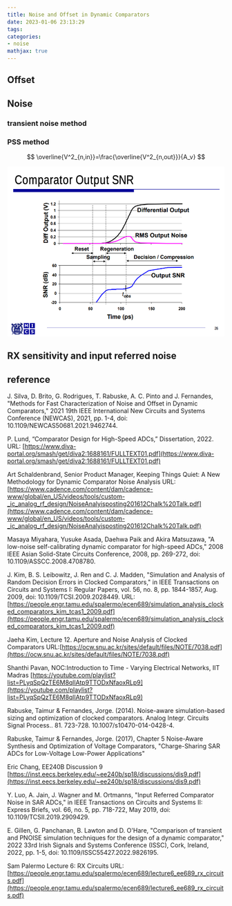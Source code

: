 ```yaml
---
title: Noise and Offset in Dynamic Comparators
date: 2023-01-06 23:13:29
tags:
categories:
- noise
mathjax: true
---
```


## Offset



## Noise

### transient noise method



### PSS method

$$
\overline{V^2_{n,in}}=\frac{\overline{V^2_{n,out}}}{A_v}
$$

![image-20230106232724903](ClockedComparators/image-20230106232724903.png)



## RX sensitivity and input referred noise



## reference

J. Silva, D. Brito, G. Rodrigues, T. Rabuske, A. C. Pinto and J. Fernandes, "Methods for Fast Characterization of Noise and Offset in Dynamic Comparators," 2021 19th IEEE International New Circuits and Systems Conference (NEWCAS), 2021, pp. 1-4, doi: 10.1109/NEWCAS50681.2021.9462744.

P. Lund, “Comparator Design for High-Speed ADCs,” Dissertation, 2022. URL: [https://www.diva-portal.org/smash/get/diva2:1688161/FULLTEXT01.pdf](https://www.diva-portal.org/smash/get/diva2:1688161/FULLTEXT01.pdf)

Art Schaldenbrand, Senior Product Manager, Keeping Things Quiet: A New Methodology for Dynamic Comparator Noise Analysis URL:[https://www.cadence.com/content/dam/cadence-www/global/en_US/videos/tools/custom-_ic_analog_rf_design/NoiseAnalyisposting201612Chalk%20Talk.pdf](https://www.cadence.com/content/dam/cadence-www/global/en_US/videos/tools/custom-_ic_analog_rf_design/NoiseAnalyisposting201612Chalk%20Talk.pdf)

Masaya Miyahara, Yusuke Asada, Daehwa Paik and Akira Matsuzawa, "A low-noise self-calibrating dynamic comparator for high-speed ADCs," 2008 IEEE Asian Solid-State Circuits Conference, 2008, pp. 269-272, doi: 10.1109/ASSCC.2008.4708780.

J. Kim, B. S. Leibowitz, J. Ren and C. J. Madden, "Simulation and Analysis of Random Decision Errors in Clocked Comparators," in IEEE Transactions on Circuits and Systems I: Regular Papers, vol. 56, no. 8, pp. 1844-1857, Aug. 2009, doi: 10.1109/TCSI.2009.2028449. URL:[https://people.engr.tamu.edu/spalermo/ecen689/simulation_analysis_clocked_comparators_kim_tcas1_2009.pdf](https://people.engr.tamu.edu/spalermo/ecen689/simulation_analysis_clocked_comparators_kim_tcas1_2009.pdf)

Jaeha Kim, Lecture 12. Aperture and Noise Analysis of Clocked Comparators URL:[https://ocw.snu.ac.kr/sites/default/files/NOTE/7038.pdf](https://ocw.snu.ac.kr/sites/default/files/NOTE/7038.pdf)

Shanthi Pavan, NOC:Introduction to Time - Varying Electrical Networks, IIT Madras [https://youtube.com/playlist?list=PLyqSpQzTE6M8qllAtp9TTODxNfaoxRLp9](https://youtube.com/playlist?list=PLyqSpQzTE6M8qllAtp9TTODxNfaoxRLp9)

Rabuske, Taimur & Fernandes, Jorge. (2014). Noise-aware simulation-based sizing and optimization of clocked comparators. Analog Integr. Circuits Signal Process.. 81. 723-728. 10.1007/s10470-014-0428-4.

Rabuske, Taimur & Fernandes, Jorge. (2017), Chapter 5 Noise-Aware Synthesis and Optimization of Voltage Comparators, "Charge-Sharing SAR ADCs for Low-Voltage Low-Power Applications"

Eric Chang, EE240B Discussion 9 [https://inst.eecs.berkeley.edu/~ee240b/sp18/discussions/dis9.pdf](https://inst.eecs.berkeley.edu/~ee240b/sp18/discussions/dis9.pdf)

Y. Luo, A. Jain, J. Wagner and M. Ortmanns, "Input Referred Comparator Noise in SAR ADCs," in IEEE Transactions on Circuits and Systems II: Express Briefs, vol. 66, no. 5, pp. 718-722, May 2019, doi: 10.1109/TCSII.2019.2909429.

E. Gillen, G. Panchanan, B. Lawton and D. O'Hare, "Comparison of transient and PNOISE simulation techniques for the design of a dynamic comparator," 2022 33rd Irish Signals and Systems Conference (ISSC), Cork, Ireland, 2022, pp. 1-5, doi: 10.1109/ISSC55427.2022.9826195.

Sam Palermo Lecture 6: RX Circuits  URL:[https://people.engr.tamu.edu/spalermo/ecen689/lecture6_ee689_rx_circuits.pdf](https://people.engr.tamu.edu/spalermo/ecen689/lecture6_ee689_rx_circuits.pdf)

